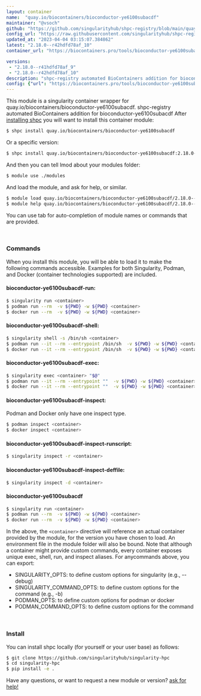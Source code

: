 ```yaml
---
layout: container
name:  "quay.io/biocontainers/bioconductor-ye6100subacdf"
maintainer: "@vsoch"
github: "https://github.com/singularityhub/shpc-registry/blob/main/quay.io/biocontainers/bioconductor-ye6100subacdf/container.yaml"
config_url: "https://raw.githubusercontent.com/singularityhub/shpc-registry/main/quay.io/biocontainers/bioconductor-ye6100subacdf/container.yaml"
updated_at: "2023-04-04 03:15:07.384862"
latest: "2.18.0--r42hdfd78af_10"
container_url: "https://biocontainers.pro/tools/bioconductor-ye6100subacdf"

versions:
 - "2.18.0--r41hdfd78af_9"
 - "2.18.0--r42hdfd78af_10"
description: "shpc-registry automated BioContainers addition for bioconductor-ye6100subacdf"
config: {"url": "https://biocontainers.pro/tools/bioconductor-ye6100subacdf", "maintainer": "@vsoch", "description": "shpc-registry automated BioContainers addition for bioconductor-ye6100subacdf", "latest": {"2.18.0--r42hdfd78af_10": "sha256:4bd56330a2f8c5633aec8a6402ead5d7ce9442f9e42651b44367c4bb4a69d54a"}, "tags": {"2.18.0--r41hdfd78af_9": "sha256:baa9d188101bad877a664fa32e152b7805464c9eebbf5ef1d7e4dace0ffaa1f6", "2.18.0--r42hdfd78af_10": "sha256:4bd56330a2f8c5633aec8a6402ead5d7ce9442f9e42651b44367c4bb4a69d54a"}, "docker": "quay.io/biocontainers/bioconductor-ye6100subacdf"}
---
```


This module is a singularity container wrapper for quay.io/biocontainers/bioconductor-ye6100subacdf.
shpc-registry automated BioContainers addition for bioconductor-ye6100subacdf
After [installing shpc](#install) you will want to install this container module:


```bash
$ shpc install quay.io/biocontainers/bioconductor-ye6100subacdf
```

Or a specific version:

```bash
$ shpc install quay.io/biocontainers/bioconductor-ye6100subacdf:2.18.0--r42hdfd78af_10
```

And then you can tell lmod about your modules folder:

```bash
$ module use ./modules
```

And load the module, and ask for help, or similar.

```bash
$ module load quay.io/biocontainers/bioconductor-ye6100subacdf/2.18.0--r42hdfd78af_10
$ module help quay.io/biocontainers/bioconductor-ye6100subacdf/2.18.0--r42hdfd78af_10
```

You can use tab for auto-completion of module names or commands that are provided.

<br>

### Commands

When you install this module, you will be able to load it to make the following commands accessible.
Examples for both Singularity, Podman, and Docker (container technologies supported) are included.

#### bioconductor-ye6100subacdf-run:

```bash
$ singularity run <container>
$ podman run --rm  -v ${PWD} -w ${PWD} <container>
$ docker run --rm  -v ${PWD} -w ${PWD} <container>
```

#### bioconductor-ye6100subacdf-shell:

```bash
$ singularity shell -s /bin/sh <container>
$ podman run --it --rm --entrypoint /bin/sh  -v ${PWD} -w ${PWD} <container>
$ docker run --it --rm --entrypoint /bin/sh  -v ${PWD} -w ${PWD} <container>
```

#### bioconductor-ye6100subacdf-exec:

```bash
$ singularity exec <container> "$@"
$ podman run --it --rm --entrypoint ""  -v ${PWD} -w ${PWD} <container> "$@"
$ docker run --it --rm --entrypoint ""  -v ${PWD} -w ${PWD} <container> "$@"
```

#### bioconductor-ye6100subacdf-inspect:

Podman and Docker only have one inspect type.

```bash
$ podman inspect <container>
$ docker inspect <container>
```

#### bioconductor-ye6100subacdf-inspect-runscript:

```bash
$ singularity inspect -r <container>
```

#### bioconductor-ye6100subacdf-inspect-deffile:

```bash
$ singularity inspect -d <container>
```



#### bioconductor-ye6100subacdf

```bash
$ singularity run <container>
$ podman run --rm  -v ${PWD} -w ${PWD} <container>
$ docker run --rm  -v ${PWD} -w ${PWD} <container>
```


In the above, the `<container>` directive will reference an actual container provided
by the module, for the version you have chosen to load. An environment file in the
module folder will also be bound. Note that although a container
might provide custom commands, every container exposes unique exec, shell, run, and
inspect aliases. For anycommands above, you can export:

 - SINGULARITY_OPTS: to define custom options for singularity (e.g., --debug)
 - SINGULARITY_COMMAND_OPTS: to define custom options for the command (e.g., -b)
 - PODMAN_OPTS: to define custom options for podman or docker
 - PODMAN_COMMAND_OPTS: to define custom options for the command

<br>

### Install

You can install shpc locally (for yourself or your user base) as follows:

```bash
$ git clone https://github.com/singularityhub/singularity-hpc
$ cd singularity-hpc
$ pip install -e .
```

Have any questions, or want to request a new module or version? [ask for help!](https://github.com/singularityhub/singularity-hpc/issues)